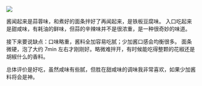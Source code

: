 ![](https://booster.beixinqiao.top/https://github.com/user-attachments/assets/7ecf51f4-cfb9-4867-80a3-4143b8973a8d)

酱闻起来是蒜蓉味，和煮好的面条拌好了再闻起来，是铁板豆腐味。
入口吃起来是甜咸味，有耗油的鲜味，但蒜的辛辣味并不是很浓重，是一种很奇妙的味道。

接下来要说缺点：口味略重，酱料全加容易吃腻；少加酱口感会均衡很多。
面条微硬，泡了大约 7min 左右才刚刚好。略微难拌开，有时候能吃得整颗的花椒还是胡椒什么的香料。

总体评价是好吃，虽然咸味有些腻，但胜在甜咸味的调味我非常喜欢，如果少加酱料将会是神。